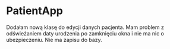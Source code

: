 # PatientApp

Dodałam nową klasę do edycji danych pacjenta. Mam problem z odświeżaniem daty urodzenia po zamknięciu okna i nie ma nic o ubezpieczeniu. Nie ma zapisu do bazy.
